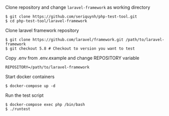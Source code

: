 Clone repository and change `laravel-framework` as working directory

    $ git clone https://github.com/seriquynh/php-test-tool.git
    $ cd php-test-tool/laravel-framework

Clone laravel framework repository

    $ git clone https://github.com/laravel/framework.git /path/to/laravel-framework
    $ git checkout 5.8 # Checkout to version you want to test

Copy .env from .env.example and change REPOSITORY variable

```
REPOSITORY=/path/to/laravel-framework
```

Start docker containers

    $ docker-compose up -d

Run the test script

    $ docker-compose exec php /bin/bash
    $ ./runtest
